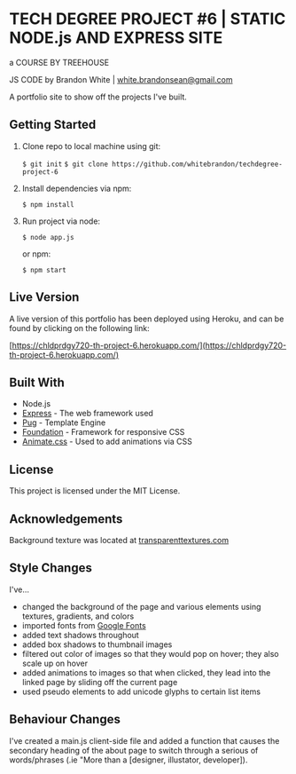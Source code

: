 # TECH DEGREE PROJECT #6 | STATIC NODE.js AND EXPRESS SITE

a COURSE BY TREEHOUSE

JS CODE by Brandon White | white.brandonsean@gmail.com

A portfolio site to show off the projects I've built.

## Getting Started

1. Clone repo to local machine using git:

    `$ git init`
    `$ git clone https://github.com/whitebrandon/techdegree-project-6`

2. Install dependencies via npm:

    `$ npm install`

3. Run project via node:

    `$ node app.js`

    or npm:

    `$ npm start`

## Live Version

A live version of this portfolio has been deployed using Heroku, and can be found by clicking on the following link:

[https://chldprdgy720-th-project-6.herokuapp.com/](https://chldprdgy720-th-project-6.herokuapp.com/)

## Built With

* Node.js
* [Express](https://expressjs.com/en/4x/api.html) - The web framework used
* [Pug](https://pugjs.org/api/getting-started.html) - Template Engine
* [Foundation](https://foundation.zurb.com/sites/docs/) - Framework for responsive CSS
* [Animate.css](https://github.com/daneden/animate.css) - Used to add animations via CSS

## License

This project is licensed under the MIT License.

## Acknowledgements

Background texture was located at [transparenttextures.com](https://www.transparenttextures.com/patterns/clean-gray-paper.png)

## Style Changes

I've...

* changed the background of the page and various elements using textures, gradients, and colors
* imported fonts from [Google Fonts](fonts.google.com)
* added text shadows throughout
* added box shadows to thumbnail images
* filtered out color of images so that they would pop on hover; they also scale up on hover
* added animations to images so that when clicked, they lead into the linked page by sliding off the current page
* used pseudo elements to add unicode glyphs to certain list items

## Behaviour Changes

I've created a main.js client-side file and added a function that causes the secondary heading of the about page to switch through a serious of words/phrases (.ie "More than a [designer, illustator, developer]).